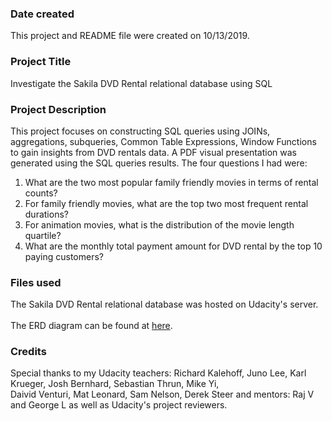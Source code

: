 ### Date created
This project and README file were created on 10/13/2019.

### Project Title
Investigate the Sakila DVD Rental relational database using SQL

### Project Description
This project focuses on constructing SQL queries using JOINs, aggregations, subqueries, Common Table Expressions, Window Functions to gain insights from DVD rentals data.
A PDF visual presentation was generated using the SQL queries results. The four questions I had were: <br />
1. What are the two most popular family friendly movies in terms of rental counts? <br />
2. For family friendly movies, what are the top two most frequent rental durations? <br />
3. For animation movies, what is the distribution of the movie length quartile? <br />
4. What are the monthly total payment amount for DVD rental by the top 10 paying customers? <br />     

### Files used
The Sakila DVD Rental relational database was hosted on Udacity's server. <br />  
The ERD diagram can be found at [here](https://s3.amazonaws.com/video.udacity-data.com/topher/2018/September/5ba96b12_dvd-rental-erd-2/dvd-rental-erd-2.pdf).

### Credits
Special thanks to my Udacity teachers: Richard Kalehoff, Juno Lee, Karl Krueger, Josh Bernhard, Sebastian Thrun, Mike Yi, <br />
Daivid Venturi, Mat Leonard, Sam Nelson, Derek Steer and mentors: Raj V and George L as well as Udacity's project reviewers.
